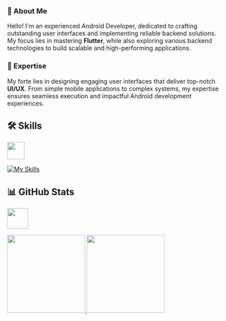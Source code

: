 ### 👋 About Me

Hello! I'm an experienced Android Developer, dedicated to crafting outstanding user interfaces and implementing reliable backend solutions. My focus lies in mastering **Flutter**, while also exploring various backend technologies to build scalable and high-performing applications.

### 🚀 Expertise

My forte lies in designing engaging user interfaces that deliver top-notch **UI/UX**. From simple mobile applications to complex systems, my expertise ensures seamless execution and impactful Android development experiences.

## 🛠 Skills 
<img src="https://media4.giphy.com/media/v1.Y2lkPTc5MGI3NjExYmk0amVkZDZmdGRkc2p3ODA5dnl4ZHkzdzB4ZXBxZzduaWxxdTEzbCZlcD12MV9pbnRlcm5hbF9naWZfYnlfaWQmY3Q9cw/YIoRLftPZQCFSQXIzp/giphy.gif" width="40px">

[![My Skills](https://skillicons.dev/icons?i=py,js,tailwind,react,supabase,dart,flutter)](https://skillicons.dev)

## 📊 GitHub Stats
<img src="https://media0.giphy.com/media/v1.Y2lkPTc5MGI3NjExdW5jZGk1bXZhOXd5dXEzZ2RudGVnYXBwYW9lMDE1ZXJuNmNxbnhteSZlcD12MV9pbnRlcm5hbF9naWZfYnlfaWQmY3Q9cw/CAIgh8LKFbIciGx5Qe/giphy.gif" width="48px">

<p align="left">
  <a href="https://github.com/Ahsan-mw">
    <img height="180em" src="https://github-readme-stats.vercel.app/api?username=Ahsan-mw&rank_icon=percentile&show_icons=true&theme=algolia&show=reviews&border_radius=8" />
    <img height="180em" src="https://github-readme-stats.vercel.app/api/top-langs/?username=Ahsan-mw&theme=algolia&layout=compact&count_private=true&hide=jupyter%20notebook,Vue,Blade,HTML" />
  </a>
</p>

